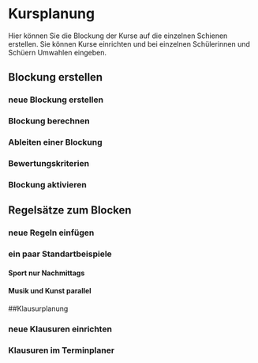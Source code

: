 # Kursplanung 

Hier können Sie die Blockung der Kurse auf die einzelnen Schienen erstellen. Sie können Kurse einrichten und bei einzelnen Schülerinnen und Schüern 
Umwahlen eingeben. 

## Blockung erstellen

### neue Blockung erstellen

### Blockung berechnen

### Ableiten einer Blockung

### Bewertungskriterien 

### Blockung aktivieren

## Regelsätze zum Blocken

### neue Regeln einfügen

### ein paar Standartbeispiele 

#### Sport nur Nachmittags

#### Musik und Kunst parallel

##Klausurplanung

### neue Klausuren einrichten 

### Klausuren im Terminplaner 


 


